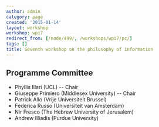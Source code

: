 ```yaml
---
author: admin
category: page
created: '2015-01-14'
layout: workshop
workshop: wpi7
redirect_from: [/node/499/, /workshops/wpi7/pc/]
tags: []
title: Seventh workshop on the philosophy of information
---
```

## Programme Committee

  * Phyllis Illari (UCL) -- Chair
  * Giuseppe Primiero (Middlesex University) -- Chair
  * Patrick Allo (Vrije Universiteit Brussel)
  * Federica Russo (Universiteit van Amsterdam)
  * Nir Fresco (The Hebrew University of Jerusalem)
  * Andrew Illiadis (Purdue University)


